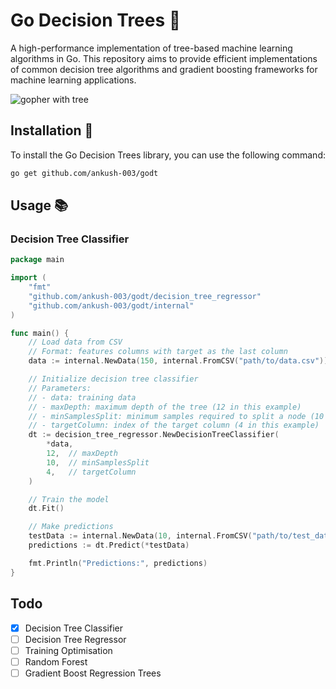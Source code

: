 # Go Decision Trees 🌲

A high-performance implementation of tree-based machine learning algorithms in Go. This repository aims to provide efficient implementations of common decision tree algorithms and gradient boosting frameworks for machine learning applications.

![gopher with tree](https://github.com/user-attachments/assets/117bdabc-007d-4fd8-a4aa-264a310e29f9)


## Installation 🚀

To install the Go Decision Trees library, you can use the following command:

```bash
go get github.com/ankush-003/godt
```

## Usage 📚

### Decision Tree Classifier

```go
package main

import (
    "fmt"
    "github.com/ankush-003/godt/decision_tree_regressor"
    "github.com/ankush-003/godt/internal"
)

func main() {
    // Load data from CSV
    // Format: features columns with target as the last column
    data := internal.NewData(150, internal.FromCSV("path/to/data.csv"))

    // Initialize decision tree classifier
    // Parameters:
    // - data: training data
    // - maxDepth: maximum depth of the tree (12 in this example)
    // - minSamplesSplit: minimum samples required to split a node (10 in this example)
    // - targetColumn: index of the target column (4 in this example)
    dt := decision_tree_regressor.NewDecisionTreeClassifier(
        *data,
        12,  // maxDepth
        10,  // minSamplesSplit
        4,   // targetColumn
    )

    // Train the model
    dt.Fit()

    // Make predictions
    testData := internal.NewData(10, internal.FromCSV("path/to/test_data.csv"))
    predictions := dt.Predict(*testData)

    fmt.Println("Predictions:", predictions)
}
```

## Todo

- [x] Decision Tree Classifier
- [ ] Decision Tree Regressor
- [ ] Training Optimisation
- [ ] Random Forest
- [ ] Gradient Boost Regression Trees
